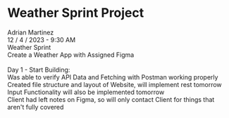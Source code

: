 <h1>Weather Sprint Project</h1>
Adrian Martinez
<br>
12 / 4 / 2023 - 9:30 AM
<br>
Weather Sprint
<br>
Create a Weather App with Assigned Figma 
<br>
<br>
Day 1 - Start Building:
<br>
Was able to verify API Data and Fetching with Postman working properly
<br>
Created file structure and layout of Website, will implement rest tomorrow
<br>
Input Functionality will also be implemented tomorrow
<br>
Client had left notes on Figma, so will only contact Client for things that aren't fully covered